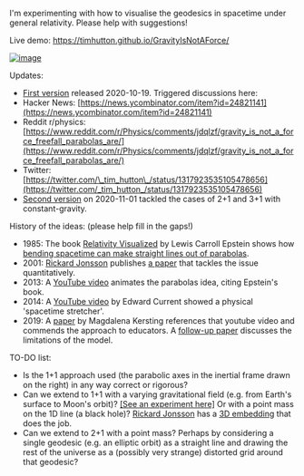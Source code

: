 I'm experimenting with how to visualise the geodesics in spacetime under general relativity. Please help with suggestions!

Live demo: https://timhutton.github.io/GravityIsNotAForce/

[![image](https://user-images.githubusercontent.com/647092/96377209-06a49b80-117c-11eb-911e-76cd16c54db4.png)](https://timhutton.github.io/GravityIsNotAForce/)

Updates:
- [First version](https://timhutton.github.io/GravityIsNotAForce/) released 2020-10-19. Triggered discussions here:
 - Hacker News: [https://news.ycombinator.com/item?id=24821141](https://news.ycombinator.com/item?id=24821141)
 - Reddit r/physics: [https://www.reddit.com/r/Physics/comments/jdqlzf/gravity_is_not_a_force_freefall_parabolas_are/](https://www.reddit.com/r/Physics/comments/jdqlzf/gravity_is_not_a_force_freefall_parabolas_are/)
 - Twitter: [https://twitter.com/\_tim_hutton\_/status/1317923535105478656](https://twitter.com/_tim_hutton_/status/1317923535105478656)
- [Second version](https://timhutton.github.io/GravityIsNotAForce/constant_gravity_4d.html) on 2020-11-01 tackled the cases of 2+1 and 3+1 with constant-gravity.

History of the ideas: (please help fill in the gaps!)
- 1985: The book [Relativity Visualized](https://books.google.de/books?id=lwZBAQAAIAAJ) by Lewis Carroll Epstein shows how [bending spacetime can make straight lines out of parabolas](http://demoweb.physics.ucla.edu/content/10-curved-spacetime).
- 2001: [Rickard Jonsson](http://www.relativitet.se/) publishes [a paper](http://www.relativitet.se/Webarticles/2001GRG-Jonsson33p1207.pdf) that tackles the issue quantitatively.
- 2013: A [YouTube video](https://www.youtube.com/watch?v=DdC0QN6f3G4) animates the parabolas idea, citing Epstein's book.
- 2014: A [YouTube video](https://www.youtube.com/watch?v=jlTVIMOix3I) by Edward Current showed a physical 'spacetime stretcher'.
- 2019: A [paper](https://iopscience.iop.org/article/10.1088/1361-6552/ab08f5/pdf) by Magdalena Kersting references that youtube video and commends the approach to educators. A [follow-up paper](https://iopscience.iop.org/article/10.1088/1361-6552/ab56d7/pdf) discusses the limitations of the model.

TO-DO list:
- Is the 1+1 approach used (the parabolic axes in the inertial frame drawn on the right) in any way correct or rigorous?
- Can we extend to 1+1 with a varying gravitational field (e.g. from Earth's surface to Moon's orbit)? [[See an experiment here]](https://timhutton.github.io/GravityIsNotAForce/variable_gravity.html) Or with a point mass on the 1D line (a black hole)? [Rickard Jonsson](http://www.relativitet.se/) has a [3D embedding](http://www.relativitet.se/Webarticles/2001GRG-Jonsson33p1207.pdf) that does the job.
- Can we extend to 2+1 with a point mass? Perhaps by considering a single geodesic (e.g. an elliptic orbit) as a straight line and drawing the rest of the universe as a (possibly very strange) distorted grid around that geodesic?
